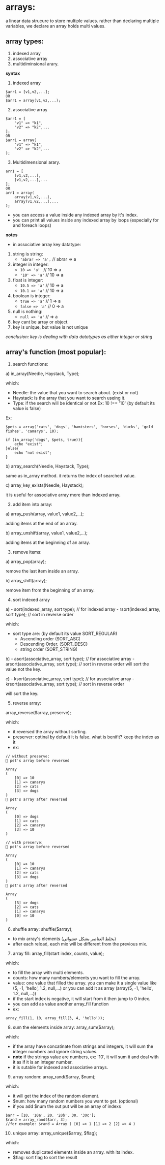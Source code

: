 # arrays:
a linear data strucure to store multiple values. rather than declaring multiple variables, we declare an array holds multi values.

## array types:
1. indexed array
2. associative array
3. multidiminsional arary.

**syntax**
1. indexed array
```
$arr1 = [v1,v2,...];
OR
$arr1 = array(v1,v2,...);
```
2. associative array
```
$arr1 = [
    "v1" => "k1",
    "v2" => "k2",...
];
OR
$arr1 = array(
    "v1" => "k1",
    "v2" => "k2",...
);
```
3.  Multidimensional arary.
```
arr1 = [
    [v1,v2,...],
    [v1,v2,...],...
];
OR
arr1 = array(
    array(v1,v2,...),
    array(v1,v2,...),...
);
```


- you can access a value inside any indexed array by it's index.
- you can print all values inside any indexed array by loops (especially for and foreach loops)

**notes**

- in associative array key datatype:
1. string is string:
    - `'abrar => 'a',` // abrar => a
2. integer in integer:
    - `10 => 'a' ` // 10 => a
    - `'10' => 'a'` // 10 => a
3. float is integer:
    - `10.5 => 'a'` // 10 => a
    - `10.1 => 'a'` // 10 => a
4. boolean is integer: 
    - `true => 'a'` // 1 => a
    - `false => 'a'` // 0 => a
5. null is nothing:
    - `null => 'a'` //  => a
6. key cant be array or object. 
7. key is unique, but value is not unique

*conclusion: key is dealing with data datatypes as either integer or string*

## array's function (most popular):
1. search functions:

a) in_array(Needle, Haystack, Type);

which:
- Needle: the value that you want to search about. (exist or not)
- Haystack: is the array that you want to search useing it.
- Type: if the search will be identical or not.Ex: 10 !== '10'  (by default its value is false)

Ex:
```
$pets = array('cats', 'dogs', 'hamisters', 'horses', 'ducks', 'gold fishes', 'canarys', 10);

if (in_array('dogs', $pets, true)){
    echo "exist";
}else{
    echo "not exist";
}
```

b) array_search(Needle, Haystack, Type);

same as in_array method. it returns the index of searched value.

c) array_key_exists(Needle, Haystack);

it is useful for associative array more than indexed array.

2. add item into array:

a) array_push(array, value1, value2,...);

adding items at the end of an array.

b) array_unshift(array, value1, value2,...);

adding items at the beginning of an array.

3. remove items:

a) array_pop(array);

remove the last item inside an array.

b) array_shift(array);

remove item from the beginning of an array.

4. sort indexed array

a)  - sort(indexed_array, sort type); // for indexed array
    - rsort(indexed_array, sort type); // sort in reverse order

which:
- sort type are: (by default its value SORT_REGULAR)
    - Ascending order (SORT_ASC) 
    - Descending Order. (SORT_DESC)
    - string order (SORT_STRING)

b)  - asort(associative_array, sort type); // for associative array
    - arsort(associative_array, sort type); // sort in reverse order
will sort the value not the key.

c)  - ksort(associative_array, sort type); // for associative array
    - krsort(associative_array, sort type); // sort in reverse order

will sort the key.

5. reverse array:

array_reverse($array, preserve);

which:
- it reversed the array without sorting.
- preserver: optinal by default it is false. what is benifit? keep the index as it
- ex:
```
// without preserve:
🔵 pet's array before reversed

Array
(
    [0] => 10
    [1] => canarys
    [2] => cats
    [3] => dogs
)
🔵 pet's array after reversed

Array
(
    [0] => dogs
    [1] => cats
    [2] => canarys
    [3] => 10
)

// with preserve:
🔵 pet's array before reversed

Array
(
    [0] => 10
    [1] => canarys
    [2] => cats
    [3] => dogs
)
🔵 pet's array after reversed

Array
(
    [3] => dogs
    [2] => cats
    [1] => canarys
    [0] => 10
)
```

6. shuffle array: shuffle($array);

- to mix array's elements (يخلط العناصر بشكل عشوائي)
- after each reload, each mix will be different from the previous mix.

7. array fill: array_fill(start index, counts, value);

which: 
- to fill the array with multi elements.
- counts: how many numbers/elements you want to fill the array.
- value: one value that filled the array. you can make it a single value like (5, -1, 'hello', 1.2, null,...) or you can add it as array (array(5, -1, 'hello', 1.2, null,...))
- if the start index is negative, it will start from it then jump to 0 index.
- you can add as value another array_fill function 
- ex:
```
array_fill(1, 10, array_fill(3, 4, 'hello'));
```

8. sum the elements inside array: array_sum($array);

which:
- if the array have concatinate from strings and integers, it will sum the integer numbers and ignore string values.
- **note** if the strings value are numbers, ex: '10', it will sum it and deal with it as if it is an integer number.
- it is sutable for indexed and associative arrays.

9. array random: array_rand($array, $num);

which:
- it will get the index of the random element.
- $num: how many random numbers you want to get. (optional)
- if you add $num the out put will be an array of indexs 
```
$arr = [10, '10a', 20, '20b', 30, '30c'];
$rand = array_rand($arr, 3);
//for example: $rand = Array ( [0] => 1 [1] => 2 [2] => 4 )
```

10. unique array: array_unique($array, $flag);

which:
- removes duplicated elements inside an array. with its index.
- $flag: sort flag to sort the result